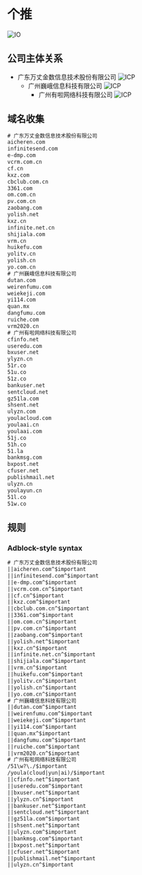# 个推

![IO](https://img.shields.io/badge/Last%20Updated-20230225-green)

## 公司主体关系

+ 广东万丈金数信息技术股份有限公司 ![ICP](https://img.shields.io/badge/ICP-粤ICP备12039868号-green)
  + 广州巍峨信息科技有限公司 ![ICP](https://img.shields.io/badge/ICP-粤ICP备13069663号-green)
    + 广州有啦网络科技有限公司 ![ICP](https://img.shields.io/badge/ICP-粤ICP备17055553号-green)

## 域名收集

```txt
# 广东万丈金数信息技术股份有限公司
aicheren.com
infinitesend.com
e-dmp.com
vcrm.com.cn
cf.cn
kxz.com
cbclub.com.cn
3361.com
om.com.cn
pv.com.cn
zaobang.com
yolish.net
kxz.cn
infinite.net.cn
shijiala.com
vrm.cn
huikefu.com
yolitv.cn
yolish.cn
yo.com.cn
# 广州巍峨信息科技有限公司
dutan.com
weirenfumu.com
weiekeji.com
yi114.com
quan.mx
dangfumu.com
ruiche.com
vrm2020.cn
# 广州有啦网络科技有限公司
cfinfo.net
useredu.com
bxuser.net
ylyzn.cn
51r.co
51u.co
51z.co
bankuser.net
sentcloud.net
gz51la.com
shsent.net
ulyzn.com
youlacloud.com
youlaai.cn
youlaai.com
51j.co
51h.co
51.la
bankmsg.com
bxpost.net
cfuser.net
publishmail.net
ulyzn.cn
youlayun.cn
51l.co
51w.co

```

## 规则

### Adblock-style syntax

```txt
# 广东万丈金数信息技术股份有限公司
||aicheren.com^$important
||infinitesend.com^$important
||e-dmp.com^$important
||vcrm.com.cn^$important
||cf.cn^$important
||kxz.com^$important
||cbclub.com.cn^$important
||3361.com^$important
||om.com.cn^$important
||pv.com.cn^$important
||zaobang.com^$important
||yolish.net^$important
||kxz.cn^$important
||infinite.net.cn^$important
||shijiala.com^$important
||vrm.cn^$important
||huikefu.com^$important
||yolitv.cn^$important
||yolish.cn^$important
||yo.com.cn^$important
# 广州巍峨信息科技有限公司
||dutan.com^$important
||weirenfumu.com^$important
||weiekeji.com^$important
||yi114.com^$important
||quan.mx^$important
||dangfumu.com^$important
||ruiche.com^$important
||vrm2020.cn^$important
# 广州有啦网络科技有限公司
/51\w?\./$important
/youla(cloud|yun|ai)/$important
||cfinfo.net^$important
||useredu.com^$important
||bxuser.net^$important
||ylyzn.cn^$important
||bankuser.net^$important
||sentcloud.net^$important
||gz51la.com^$important
||shsent.net^$important
||ulyzn.com^$important
||bankmsg.com^$important
||bxpost.net^$important
||cfuser.net^$important
||publishmail.net^$important
||ulyzn.cn^$important
```
